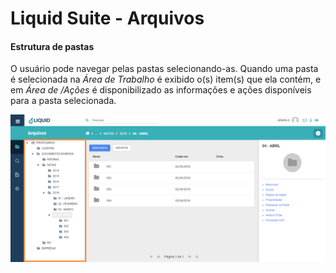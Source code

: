 # Liquid Suite - Arquivos

#### Estrutura de pastas 
O usuário pode navegar pelas pastas selecionando-as. Quando uma pasta é selecionada na *Área de Trabalho* é exibido o(s) item(s) que ela contém, e em *Área de /Ações* é disponibilizado as informações e ações disponíveis para a pasta selecionada.  

![Estrutura de pastas](img/018.png)  